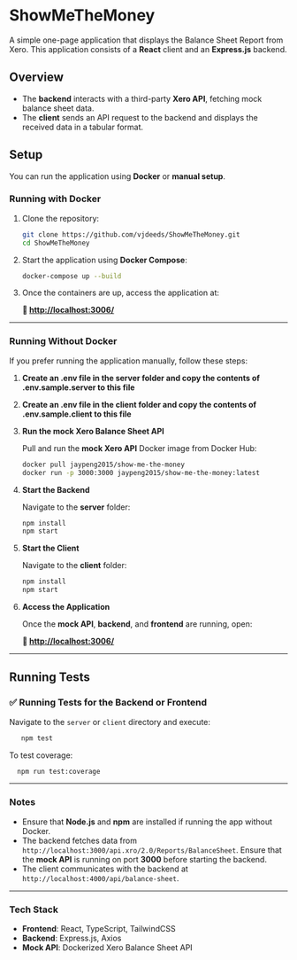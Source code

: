 # ShowMeTheMoney  

A simple one-page application that displays the Balance Sheet Report from Xero. This application consists of a **React** client and an **Express.js** backend.  

## Overview  

- The **backend** interacts with a third-party **Xero API**, fetching mock balance sheet data.  
- The **client** sends an API request to the backend and displays the received data in a tabular format.  

## Setup  

You can run the application using **Docker** or **manual setup**.  

### Running with Docker  

1. Clone the repository:  

   ```bash
   git clone https://github.com/vjdeeds/ShowMeTheMoney.git
   cd ShowMeTheMoney
   ```

2. Start the application using **Docker Compose**:  

   ```bash
   docker-compose up --build
   ```

3. Once the containers are up, access the application at:  

   **🔗 [http://localhost:3006/](http://localhost:3006/)**  

---

### Running Without Docker  

If you prefer running the application manually, follow these steps:  

1. **Create an .env file in the server folder and copy the contents of .env.sample.server to this file**

2. **Create an .env file in the client folder and copy the contents of .env.sample.client to this file**

3. **Run the mock Xero Balance Sheet API**  
   
   Pull and run the **mock Xero API** Docker image from Docker Hub:  

   ```bash
   docker pull jaypeng2015/show-me-the-money
   docker run -p 3000:3000 jaypeng2015/show-me-the-money:latest
   ```

4. **Start the Backend**  

   Navigate to the **server** folder:  

   ```bash
   npm install
   npm start
   ```

5. **Start the Client**  

   Navigate to the **client** folder:  

   ```bash
   npm install
   npm start
   ```

6. **Access the Application**  

   Once the **mock API**, **backend**, and **frontend** are running, open:  

   **🔗 [http://localhost:3006/](http://localhost:3006/)**  

---

## Running Tests

### ✅ Running Tests for the Backend or Frontend

Navigate to the `server` or `client` directory and execute:

```bash
   npm test
   ```
To test coverage:

```bash
  npm run test:coverage
   ```

---

### Notes  

- Ensure that **Node.js** and **npm** are installed if running the app without Docker.  
- The backend fetches data from `http://localhost:3000/api.xro/2.0/Reports/BalanceSheet`. Ensure that the **mock API** is running on port **3000** before starting the backend.  
- The client communicates with the backend at `http://localhost:4000/api/balance-sheet`.  

---

### Tech Stack  

- **Frontend**: React, TypeScript, TailwindCSS  
- **Backend**: Express.js, Axios  
- **Mock API**: Dockerized Xero Balance Sheet API  
